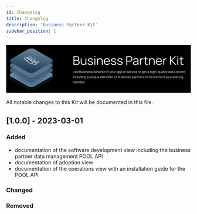 ```yaml
---
id: Changelog
title: Changelog 
description: 'Business Partner Kit'
sidebar_position: 1
---
```


![Business partner kit banner](../../../static/img/doc-business_partner_header-minified.png)

All notable changes to this Kit will be documented in this file.

## [1.0.0] - 2023-03-01

### Added

- documentation of the software development view including the business partner data management POOL API
- documentation of adoption view
- documentation of the operations view with an installation guide for the POOL API

### Changed

### Removed
